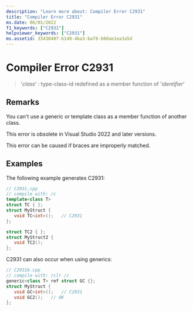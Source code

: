 ```yaml
---
description: "Learn more about: Compiler Error C2931"
title: "Compiler Error C2931"
ms.date: 06/01/2022
f1_keywords: ["C2931"]
helpviewer_keywords: ["C2931"]
ms.assetid: 33430407-b149-4ba3-baf8-b0dae1ea3a5d
---
```

# Compiler Error C2931

> '*class*' : type-class-id redefined as a member function of '*identifier*'

## Remarks

You can't use a generic or template class as a member function of another class.

This error is obsolete in Visual Studio 2022 and later versions.

This error can be caused if braces are improperly matched.

## Examples

The following example generates C2931:

```cpp
// C2931.cpp
// compile with: /c
template<class T>
struct TC { };
struct MyStruct {
   void TC<int>();   // C2931
};

struct TC2 { };
struct MyStruct2 {
   void TC2();
};
```

C2931 can also occur when using generics:

```cpp
// C2931b.cpp
// compile with: /clr /c
generic<class T> ref struct GC {};
struct MyStruct {
   void GC<int>();   // C2931
   void GC2();   // OK
};
```
